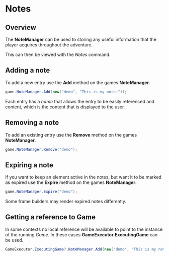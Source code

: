 # Notes

## Overview
The **NoteManager** can be used to storing any useful information that the player acquires throughout the adventure.

This can then be viewed with the *Notes* command.

## Adding a note
To add a new entry use the **Add** method on the games **NoteManager**.

```csharp
game.NoteManager.Add(new("demo", "This is my note."));
```

Each entry has a *name* that allows the entry to be easily referenced and content, which is the content that is displayed to the user.

## Removing a note
To add an existing entry use the **Remove** method on the games **NoteManager**.

```csharp
game.NoteManager.Remove("demo");
```

## Expiring a note
If you want to keep an element active in the notes, but want it to be marked as expired use the **Expire** method on the games **NoteManager**.

```csharp
game.NoteManager.Expire("demo");
```

Some frame builders may render expired notes differently.

## Getting a reference to Game
In some contexts no local reference will be available to point to the instance of the running *Game*. In these cases **GameExecutor.ExecutingGame** can be used.

```csharp
GameExecutor.ExecutingGame?.NoteManager.Add(new("demo", "This is my note."));
```
